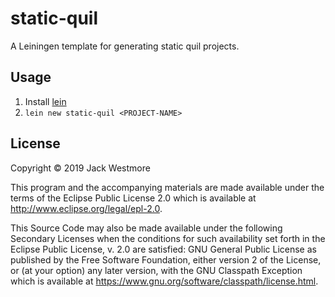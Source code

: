 # static-quil

A Leiningen template for generating static quil projects.

## Usage

1. Install [lein](https://leiningen.org/)
2. `lein new static-quil <PROJECT-NAME>`

## License

Copyright © 2019 Jack Westmore

This program and the accompanying materials are made available under the
terms of the Eclipse Public License 2.0 which is available at
http://www.eclipse.org/legal/epl-2.0.

This Source Code may also be made available under the following Secondary
Licenses when the conditions for such availability set forth in the Eclipse
Public License, v. 2.0 are satisfied: GNU General Public License as published by
the Free Software Foundation, either version 2 of the License, or (at your
option) any later version, with the GNU Classpath Exception which is available
at https://www.gnu.org/software/classpath/license.html.
